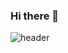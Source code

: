 ### Hi there 👋

![header](https://capsule-render.vercel.app/api?type=waving&color=auto&height=100&section=header&text=JinhoKim&fontSize=50&animation=fadeIn&fontColor=ffffff)
